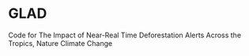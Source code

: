 # GLAD
Code for The Impact of Near-Real Time Deforestation Alerts Across the Tropics, Nature Climate Change
